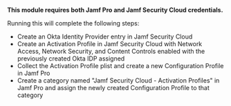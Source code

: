 **This module requires both Jamf Pro and Jamf Security Cloud credentials.**

Running this will complete the following steps:

- Create an Okta Identity Provider entry in Jamf Security Cloud
- Create an Activation Profile in Jamf Security Cloud with Network Access, Network Security, and Content Controls enabled with the previously created Okta IDP assigned
- Collect the Activation Profile plist and create a new Configuration Profile in Jamf Pro
- Create a category named "Jamf Security Cloud - Activation Profiles" in Jamf Pro and assign the newly created Configuration Profile to that category